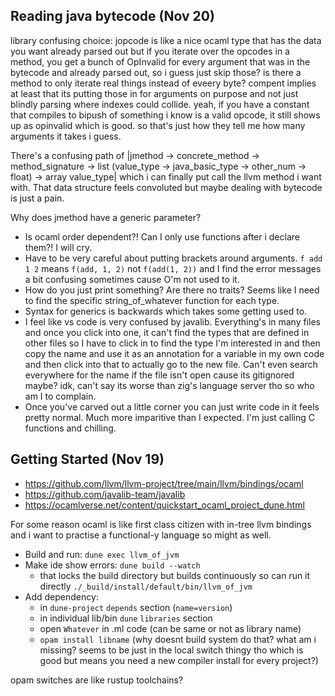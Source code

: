 ## Reading java bytecode (Nov 20)

library confusing choice: jopcode is like a nice ocaml type that has the data you want already parsed out but if you iterate over the opcodes in a method, you get a bunch of OpInvalid for every argument that was in the bytecode and already parsed out, so i guess just skip those? is there a method to only iterate real things instead of eveery byte? 
compent implies at least that its putting those in for arguments on purpose and not just blindly parsing where indexes could collide. yeah, if you have a constant that compiles to bipush of something i know is a valid opcode, it still shows up as opinvalid which is good. so that's just how they tell me how many arguments it takes i guess. 

There's a confusing path of |jmethod -> concrete_method -> method_signature -> list (value_type -> java_basic_type -> other_num -> float) -> array value_type| which i can finally put call the llvm method i want with. That data structure feels convoluted but maybe dealing with bytecode is just a pain. 

Why does jmethod have a generic parameter? 

- Is ocaml order dependent?! Can I only use functions after i declare them?! I will cry.
- Have to be very careful about putting brackets around arguments. `f add 1 2` means `f(add, 1, 2)` not `f(add(1, 2))` and I find the error messages a bit confusing sometimes cause O'm not used to it. 
- How do you just print something? Are there no traits? Seems like I need to find the specific string_of_whatever function for each type. 
- Syntax for generics is backwards which takes some getting used to. 
- I feel like vs code is very confused by javalib. Everything's in many files and once you click into one, it can't find the types that are defined in other files so I have to click in to find the type I'm interested in and then copy the name and use it as an annotation for a variable in my own code and then click into that to actually go to the new file. Can't even search everywhere for the name if the file isn't open cause its gitignored maybe? idk, can't say its worse than zig's language server tho so who am I to complain. 
- Once you've carved out a little corner you can just write code in it feels pretty normal. Much more imparitive than I expected. I'm just calling C functions and chilling. 


## Getting Started (Nov 19)

- https://github.com/llvm/llvm-project/tree/main/llvm/bindings/ocaml
- https://github.com/javalib-team/javalib
- https://ocamlverse.net/content/quickstart_ocaml_project_dune.html

For some reason ocaml is like first class citizen with in-tree llvm bindings and i want to practise a functional-y language so might as well. 


- Build and run: `dune exec llvm_of_jvm`
- Make ide show errors: `dune build --watch`
    - that locks the build directory but builds continuously so can run it directly `./_build/install/default/bin/llvm_of_jvm`
- Add dependency: 
    - in `dune-project` `depends` section (`name=version`)
    - in individual lib/bin `dune` `libraries` section
    - open `Whatever` in .ml code (can be same or not as library name)
    - `opam install libname` (why doesnt build system do that? what am i missing? seems to be just in the local switch thingy tho which is good but means you need a new compiler install for every project?)

opam switches are like rustup toolchains? 
